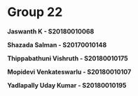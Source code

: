 # Group 22


**Jaswanth K - S20180010068**

**Shazada Salman - S20170010148**

**Thippabathuni Vishruth - S20180010175**

**Mopidevi Venkateswarlu - S20180010107**

**Yadlapally Uday Kumar - S20180010195**
